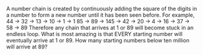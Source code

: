 
A number chain is created by continuously adding the square of the digits in a number to form a new number until it has been seen before.
For example,
44 &#8594; 32 &#8594; 13 &#8594; 10 &#8594; 1 &#8594; 1
85 &#8594; 89 &#8594; 145 &#8594; 42 &#8594; 20 &#8594; 4 &#8594; 16 &#8594; 37 &#8594; 58 &#8594; 89
Therefore any chain that arrives at 1 or 89 will become stuck in an endless loop. What is most amazing is that EVERY starting number will eventually arrive at 1 or 89.
How many starting numbers below ten million will arrive at 89?

